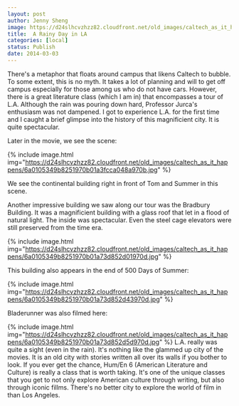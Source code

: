 ```yaml
---
layout: post
author: Jenny Sheng
image: https://d24slhcvzhzz82.cloudfront.net/old_images/caltech_as_it_happens/6a0105349b8251970b01a73d852c66970d.jpg
title:  A Rainy Day in LA
categories: [local]
status: Publish
date: 2014-03-03
---
```


There's a metaphor that floats around campus that likens Caltech to bubble. To some extent, this is no myth. It takes a lot of planning and will to get off campus especially for those among us who do not have cars. However, there is a great literature class (which I am in) that encompasses a tour of L.A. Although the rain was pouring down hard, Professor Jurca's enthusiasm was not dampened. I got to experience L.A. for the first time and I caught a brief glimpse into the history of this magnificient city. It is quite spectacular.

Later in the movie, we see the scene:


{% include image.html img="https://d24slhcvzhzz82.cloudfront.net/old_images/caltech_as_it_happens/6a0105349b8251970b01a3fcca048a970b.jpg" %}

We see the continental building right in front of Tom and Summer in this scene.

Another impressive building we saw along our tour was the Bradbury Building. It was a magnificient building with a glass roof that let in a flood of natural light. The inside was spectacular. Even the steel cage elevators were still preserved from the time era.


{% include image.html img="https://d24slhcvzhzz82.cloudfront.net/old_images/caltech_as_it_happens/6a0105349b8251970b01a73d852d01970d.jpg" %}

This building also appears in the end of 500 Days of Summer:


{% include image.html img="https://d24slhcvzhzz82.cloudfront.net/old_images/caltech_as_it_happens/6a0105349b8251970b01a73d852d43970d.jpg" %}

Bladerunner was also filmed here:


{% include image.html img="https://d24slhcvzhzz82.cloudfront.net/old_images/caltech_as_it_happens/6a0105349b8251970b01a73d852d5d970d.jpg" %}
L.A. really was quite a sight (even in the rain). It's nothing like the glammed up city of the movies. It is an old city with stories written all over its walls if you bother to look. If you ever get the chance, Hum/En 6 (American Literature and Culture) is really a class that is worth taking. It's one of the unique classes that you get to not only explore American culture through writing, but also through iconic fillms. There's no better city to explore the world of film in than Los Angeles.

